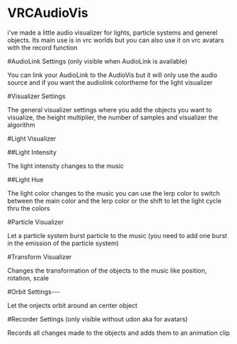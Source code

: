 # VRCAudioVis
i've made a little audio visualizer for lights, particle systems and generel objects. Its main use is in vrc worlds but you can also use it on vrc avatars with the record function


#AudioLink Settings
(only visible when AudioLink is available)

You can link your AudioLink to the AudioVis but it will only use the audio source
and if you want the audiolink colortheme for the light visualizer


#Visualizer Settings

The general visualizer settings where you add the objects you want to visualize, the height multiplier,
the number of samples and visualizer the algorithm 


#Light Visualizer

##Light Intensity

The light intensity changes to the music

##Light Hue

The light color changes to the music
you can use the lerp color to switch between the main color and the lerp color
or the shift to let the light cycle thru the colors


#Particle Visualizer

Let a particle system burst particle to the music
(you need to add one burst in the emission of the particle system)


#Transform Visualizer

Changes the transformation of the objects to the music like position, rotation, scale

#Orbit Settings---

Let the onjects orbit around an center object


#Recorder Settings
(only visible without udon aka for avatars)

Records all changes made to the objects and adds them to an animation clip
